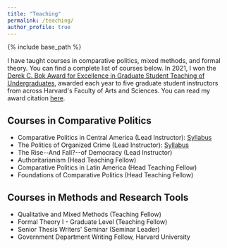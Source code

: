```yaml
---
title: "Teaching"
permalink: /teaching/
author_profile: true
---
```


{% include base_path %}

I have taught courses in comparative politics, mixed methods, and formal theory. You can find a complete list of courses below. In 2021, I won the <a href="https://bokcenter.harvard.edu/teaching-awards#:~:text=The%20Derek%20C.,been%20nominated%20by%20their%20departments." target="_blank">Derek C. Bok Award for Excellence in Graduate Student Teaching of Undergraduates</a>, awarded each year to five graduate student instructors from across Harvard's Faculty of Arts and Sciences. You can read my award citation <a href="https://gsas.harvard.edu/news/manuel-melendez-sanchez-2021-derek-c-bok-award-citation" target="_blank">here</a>.

## Courses in Comparative Politics
- Comparative Politics in Central America (Lead Instructor): <a href="{{ base_path }}/files/cap_syllabus.pdf" target="_blank">Syllabus</a>  
- The Politics of Organized Crime (Lead Instructor): <a href="{{ base_path }}/files/oc_syllabus.pdf" target="_blank">Syllabus</a>
- The Rise--And Fall?--of Democracy (Lead Instructor)    
- Authoritarianism (Head Teaching Fellow)  
- Comparative Politics in Latin America (Head Teaching Fellow)  
- Foundations of Comparative Politics (Head Teaching Fellow)

## Courses in Methods and Research Tools
- Qualitative and Mixed Methods (Teaching Fellow)  
- Formal Theory I - Graduate Level (Teaching Fellow)  
- Senior Thesis Writers' Seminar (Seminar Leader)  
- Government Department Writing Fellow, Harvard University  


